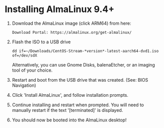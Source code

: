 # Installing AlmaLinux 9.4+

   1. Download the AlmaLinux image (click ARM64) from here:
         ```
         Download Portal: https://almalinux.org/get-almalinux/
         ```
   2. Flash the ISO to a USB drive
         ```
         dd if=~/Downloads/CentOS-Stream-*version*-latest-aarch64-dvd1.iso of=/dev/sdX
         ```
         
         Alternatively, you can use Gnome Disks, balenaEtcher, or an imaging tool of your choice.
         
   3. Restart and boot from the USB drive that was created. (See: BIOS Navigation)
   
   4. Click 'Install AlmaLinux', and follow installation prompts.

   5. Continue installing and restart when prompted. You will need to manually restart if the text '[terminated]' is displayed.
         
   6. You should now be booted into the AlmaLinux desktop!
